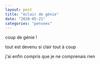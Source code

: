 ```yaml
---
layout: post
title: "éclair de génie"
date: "2020-05-21"
categories: "pensees"
---
```


coup de génie !  

tout est devenu si clair tout à coup  

j'ai enfin compris que je ne comprenais rien
